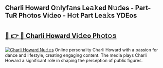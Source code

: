 ## Charli Howard O𝚗lyf𝚊ns Le𝚊𝚔ed N𝚞𝚍es - Part-TuR Ph𝚘tos Vi𝚍eo - H𝚘t Part Le𝚊𝚔s YDEos

# <h2><a href="http://hf2ow36.feru.top/?c=Charli+Howard">🔗 👉 🔴 Charli Howard Vi𝚍𝚎o Ph𝚘t𝚘𝚜</a></h2>

[![Charli Howard Nu𝚍𝚎s](https://i.imgur.com/0TWrTi3.gif)](http://hf2ow36.feru.top/?c=Charli+Howard)
Online personality Charli Howard with a passion for dance and lifestyle, creating engaging content. The media plays Charli Howard a significant role in shaping the perception of public figures. 
